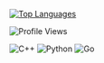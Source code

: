 [![Top Languages](https://github-readme-stats.vercel.app/api/top-langs/?username=bodier123&layout=compact&theme=dark)](https://github.com/anuraghazra/github-readme-stats)

![Profile Views](https://komarev.com/ghpvc/?username=bodier123&color=blue)

![C++](https://img.shields.io/badge/C++-00599C?style=for-the-badge&logo=c%2B%2B&logoColor=white)
![Python](https://img.shields.io/badge/Python-3776AB?style=for-the-badge&logo=python&logoColor=white)
![Go](https://img.shields.io/badge/Go-00ADD8?style=for-the-badge&logo=go&logoColor=white)

